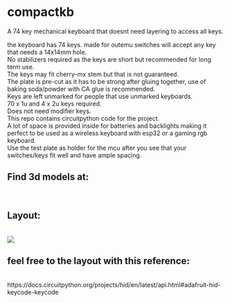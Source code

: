# compactkb
A 74 key mechanical keyboard that doesnt need layering to access all keys.

the keyboard has 74 keys. made for outemu switches will accept any key that needs a 14x14mm hole.<br>
No stabilizers required as the keys are short but recommended for long term use.<br>
The keys may fit cherry-mx stem but that is not guaranteed.<br>
The plate is pre-cut as it has to be strong after gluing together, use of baking soda/powder with CA glue is recommended.<br>
Keys are left unmarked for people that use unmarked keyboards.<br>
70 x 1u and 4 x 2u keys required.<br>
Does not need modifier keys.<br>
This repo contains circuitpython code for the project.<br>
A lot of space is provided inside for batteries and backlights making it perfect to be used as a wireless keyboard with esp32 or a gaming rgb keyboard.<br>
Use the test plate as holder for the mcu after you see that your switches/keys fit well and have ample spacing.<br>

<h2>Find 3d models at:</h2><br>

<h2>Layout:</h2><br>
<img src = "https://github.com/AmriteshKr8/compactkb/assets/65892477/854fbfb3-89ef-49d6-b33b-8c362bdcd952"><br>

<h2>feel free to the layout with this reference:</h2><br>
https://docs.circuitpython.org/projects/hid/en/latest/api.html#adafruit-hid-keycode-keycode<br>
